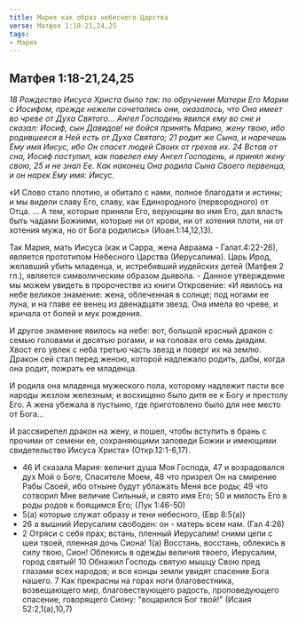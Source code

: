 ```yaml
---
title: Мария как образ небесного Царства
verse: Матфея 1:18-21,24,25
tags: 
- Мария
---
```


## Матфея 1:18-21,24,25

*18 Рождество Иисуса Христа было так: по обручении Матери Его Марии с Иосифом, прежде нежели сочетались они, оказалось, что Она имеет во чреве от Духа Святого… Ангел Господень явился ему во сне и сказал: Иосиф, сын Давидов! не бойся принять Марию, жену твою, ибо родившееся в Ней есть от Духа Святаго; 21 родит же Сына, и наречешь Ему имя Иисус, ибо Он спасет людей Своих от грехов их. 24 Встав от сна, Иосиф поступил, как повелел ему Ангел Господень, и принял жену свою, 25 и не знал Ее. Как наконец Она родила Сына Своего первенца, и он нарек Ему имя: Иисус.*

«И Слово стало плотию, и обитало с нами, полное благодати и истины; и мы видели славу Его, славу, как Единородного (первородного) от Отца. …  А тем, которые приняли Его, верующим во имя Его, дал власть быть чадами Божиими,  которые ни от крови, ни от хотения плоти, ни от хотения мужа, но от Бога родились» (Иоан.1:14,12,13). 

Так Мария, мать Иисуса (как и Сарра, жена Авраама - Галат.4:22-26), является  прототипом Небесного Царства (Иерусалима). Царь Ирод, желавший убить младенца, и, истребивший иудейских детей (Матфея 2 гл.), является символическим образом дьявола.  - Данное утверждение мы можем увидеть в пророчестве из книги Откровение: 
«И явилось на небе великое знамение: жена, облеченная в солнце; под ногами ее луна, и на главе ее венец из двенадцати звезд.  Она имела во чреве, и кричала от болей и мук рождения. 

И другое знамение явилось на небе: вот, большой красный дракон с семью головами и десятью рогами, и на головах его семь диадим. Хвост его увлек с неба третью часть звезд и поверг их на землю. Дракон сей стал перед женою, которой надлежало родить, дабы, когда она родит, пожрать ее младенца. 

И родила она младенца мужеского пола, которому надлежит пасти все народы жезлом железным; и восхищено было дитя ее к Богу и престолу Его. А жена убежала в пустыню, где приготовлено было для нее место от Бога…  

И рассвирепел дракон на жену, и пошел, чтобы вступить в брань с прочими от семени ее, сохраняющими заповеди Божии и имеющими свидетельство Иисуса Христа»
(Откр.12:1-6,17).

- 46 И сказала Мария: величит душа Моя Господа, 47 и возрадовался дух Мой о Боге, Спасителе Моем, 48 что призрел Он на смирение Рабы Своей, ибо отныне будут ублажать Меня все роды; 49 что сотворил Мне величие Сильный, и свято имя Его; 50 и милость Его в роды родов к боящимся Его; (Лук 1:46-50)
- 5(а) которые служат образу и тени небесного, (Евр 8:5(а))
- 26 а вышний Иерусалим свободен: он - матерь всем нам. (Гал 4:26)
- 2 Отряси с себя прах; встань, пленный Иерусалим! сними цепи с шеи твоей, пленная дочь Сиона! 1(а) Восстань, восстань, облекись в силу твою, Сион! Облекись в одежды величия твоего, Иерусалим, город святый! 10 Обнажил Господь святую мышцу Свою пред глазами всех народов; и все концы земли увидят спасение Бога нашего. 7 Как прекрасны на горах ноги благовестника, возвещающего мир, благовествующего радость, проповедующего спасение, говорящего Сиону: "воцарился Бог твой!" (Исаия 52:2,1(а),10,7)